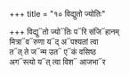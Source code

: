 +++
title = "१० विद्युतो ज्योतिः"

+++
विद्यु᳓तो ज्यो᳓तिः प᳓रि संजि᳓हानम्  
मित्रा᳓व᳓रुणा य᳓द् अ᳓पश्यतां त्वा  
त᳓त् ते ज᳓न्म उत᳓ ए᳓कं वसिष्ठ  
अग᳓स्त्यो य᳓त् त्वा विश᳓ आजभा᳓र